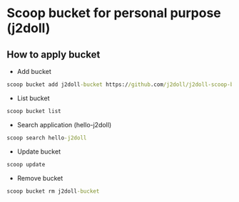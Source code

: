 # Scoop bucket for personal purpose (j2doll)

## How to apply bucket

- Add bucket

```cmd
scoop bucket add j2doll-bucket https://github.com/j2doll/j2doll-scoop-bucket.git
```

- List bucket

```cmd
scoop bucket list
```

- Search application (hello-j2doll)

```cmd
scoop search hello-j2doll
```

- Update bucket

```cmd
scoop update
```

- Remove bucket

```cmd
scoop bucket rm j2doll-bucket
```
